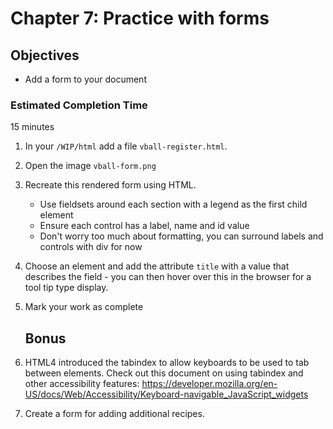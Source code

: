 # Chapter 7: Practice with forms

## Objectives
* Add a form to your document

### Estimated Completion Time 
15 minutes
 
1. In your `/WIP/html` add a file `vball-register.html`.

1. Open the image `vball-form.png`

1. Recreate this rendered form using HTML.
    * Use fieldsets around each section with a legend as the first child element
    * Ensure each control has a label, name and id value
    * Don't worry too much about formatting, you can surround labels and controls with div for now

1. Choose an element and add the attribute `title` with a value that describes the field - you can then hover over this in the browser for a tool tip type display.

1. Mark your work as complete

    ## Bonus


1. HTML4 introduced the tabindex to allow keyboards to be used to tab between elements. Check out this document on using tabindex and other accessibility features:     https://developer.mozilla.org/en-US/docs/Web/Accessibility/Keyboard-navigable_JavaScript_widgets

1. Create a form for adding additional recipes. 
